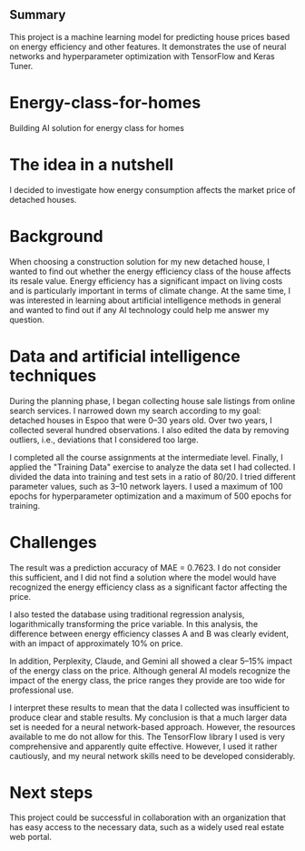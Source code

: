 ## Summary

This project is a machine learning model for predicting house prices based on energy efficiency and other features. It demonstrates the use of neural networks and hyperparameter optimization with TensorFlow and Keras Tuner.



# Energy-class-for-homes
Building AI solution for energy class for homes

# The idea in a nutshell

I decided to investigate how energy consumption affects the market price of detached houses.

# Background

When choosing a construction solution for my new detached house, I wanted to find out whether the energy efficiency class of the house affects its resale value. Energy efficiency has a significant impact on living costs and is particularly important in terms of climate change. At the same time, I was interested in learning about artificial intelligence methods in general and wanted to find out if any AI technology could help me answer my question.

# Data and artificial intelligence techniques

During the planning phase, I began collecting house sale listings from online search services. I narrowed down my search according to my goal: detached houses in Espoo that were 0–30 years old. Over two years, I collected several hundred observations. I also edited the data by removing outliers, i.e., deviations that I considered too large.

I completed all the course assignments at the intermediate level. Finally, I applied the "Training Data" exercise to analyze the data set I had collected. I divided the data into training and test sets in a ratio of 80/20. I tried different parameter values, such as 3–10 network layers. I used a maximum of 100 epochs for hyperparameter optimization and a maximum of 500 epochs for training.

# Challenges

The result was a prediction accuracy of MAE = 0.7623. I do not consider this sufficient, and I did not find a solution where the model would have recognized the energy efficiency class as a significant factor affecting the price.

I also tested the database using traditional regression analysis, logarithmically transforming the price variable. In this analysis, the difference between energy efficiency classes A and B was clearly evident, with an impact of approximately 10% on price.

In addition, Perplexity, Claude, and Gemini all showed a clear 5–15% impact of the energy class on the price. Although general AI models recognize the impact of the energy class, the price ranges they provide are too wide for professional use.

I interpret these results to mean that the data I collected was insufficient to produce clear and stable results. My conclusion is that a much larger data set is needed for a neural network-based approach. However, the resources available to me do not allow for this.
The TensorFlow library I used is very comprehensive and apparently quite effective. However, I used it rather cautiously, and my neural network skills need to be developed considerably.

# Next steps

This project could be successful in collaboration with an organization that has easy access to the necessary data, such as a widely used real estate web portal.
